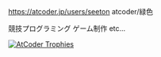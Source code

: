 https://atcoder.jp/users/seeton
atcoder/緑色

競技プログラミング
ゲーム制作
etc...

[![AtCoder Trophies](https://atcoder-trophies.vercel.app/api/v1/atcoder?username=seeton)](https://github.com/KATO-Hiro/AtCoderTrophies)

<!---
seeton/seeton is a ✨ special ✨ repository because its `README.md` (this file) appears on your GitHub profile.
You can click the Preview link to take a look at your changes.
--->
